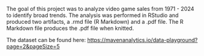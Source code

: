 The goal of this project was to analyze video game sales from 1971 - 2024 to identify broad trends. The analysis was performed in RStudio and produced two artifacts, a .rmd file (R Markdown) and a .pdf file. The R Markdown file produces the .pdf file when knitted. 

The dataset can be found here: <https://mavenanalytics.io/data-playground?page=2&pageSize=5>
